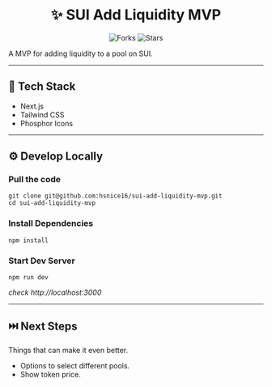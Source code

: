 <div align="center">

# ✨ SUI Add Liquidity MVP

![Forks](https://img.shields.io/github/forks/hsnice16/sui-add-liquidity-mvp)
![Stars](https://img.shields.io/github/stars/hsnice16/sui-add-liquidity-mvp)

</div>

A MVP for adding liquidity to a pool on SUI.

---

## 🧰 Tech Stack

- Next.js
- Tailwind CSS
- Phosphor Icons

---

## ⚙️ Develop Locally

### Pull the code

```shell
git clone git@github.com:hsnice16/sui-add-liquidity-mvp.git
cd sui-add-liquidity-mvp
```

### Install Dependencies

```shell
npm install
```

### Start Dev Server

```shell
npm run dev
```

_check http://localhost:3000_

---

## ⏭️ Next Steps

Things that can make it even better.

- Options to select different pools.
- Show token price.
